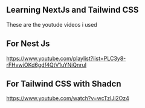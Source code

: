 ## Learning NextJs and Tailwind CSS 
These are the youtude videos i used 

## For Nest Js
https://www.youtube.com/playlist?list=PLC3y8-rFHvwjOKd6gdf4QtV1uYNiQnruI

## For Tailwind CSS with Shadcn
https://www.youtube.com/watch?v=wcTzlJi2Oz4